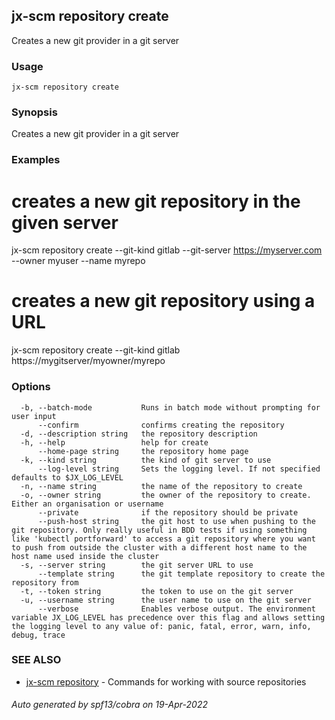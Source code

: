 ## jx-scm repository create

Creates a new git provider in a git server

### Usage

```
jx-scm repository create
```

### Synopsis

Creates a new git provider in a git server

### Examples

  # creates a new git repository in the given server
  jx-scm repository create --git-kind gitlab --git-server https://myserver.com --owner myuser --name myrepo
  
  # creates a new git repository using a URL
  jx-scm repository create --git-kind gitlab https://mygitserver/myowner/myrepo

### Options

```
  -b, --batch-mode           Runs in batch mode without prompting for user input
      --confirm              confirms creating the repository
  -d, --description string   the repository description
  -h, --help                 help for create
      --home-page string     the repository home page
  -k, --kind string          the kind of git server to use
      --log-level string     Sets the logging level. If not specified defaults to $JX_LOG_LEVEL
  -n, --name string          the name of the repository to create
  -o, --owner string         the owner of the repository to create. Either an organisation or username
      --private              if the repository should be private
      --push-host string     the git host to use when pushing to the git repository. Only really useful in BDD tests if using something like 'kubectl portforward' to access a git repository where you want to push from outside the cluster with a different host name to the host name used inside the cluster
  -s, --server string        the git server URL to use
      --template string      the git template repository to create the repository from
  -t, --token string         the token to use on the git server
  -u, --username string      the user name to use on the git server
      --verbose              Enables verbose output. The environment variable JX_LOG_LEVEL has precedence over this flag and allows setting the logging level to any value of: panic, fatal, error, warn, info, debug, trace
```

### SEE ALSO

* [jx-scm repository](jx-scm_repository.md)	 - Commands for working with source repositories

###### Auto generated by spf13/cobra on 19-Apr-2022
